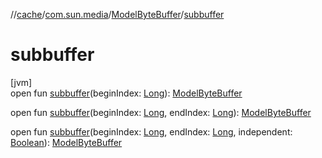 //[cache](../../../index.md)/[com.sun.media](../index.md)/[ModelByteBuffer](index.md)/[subbuffer](subbuffer.md)

# subbuffer

[jvm]\
open fun [subbuffer](subbuffer.md)(beginIndex: [Long](https://kotlinlang.org/api/latest/jvm/stdlib/kotlin/-long/index.html)): [ModelByteBuffer](index.md)

open fun [subbuffer](subbuffer.md)(beginIndex: [Long](https://kotlinlang.org/api/latest/jvm/stdlib/kotlin/-long/index.html), endIndex: [Long](https://kotlinlang.org/api/latest/jvm/stdlib/kotlin/-long/index.html)): [ModelByteBuffer](index.md)

open fun [subbuffer](subbuffer.md)(beginIndex: [Long](https://kotlinlang.org/api/latest/jvm/stdlib/kotlin/-long/index.html), endIndex: [Long](https://kotlinlang.org/api/latest/jvm/stdlib/kotlin/-long/index.html), independent: [Boolean](https://kotlinlang.org/api/latest/jvm/stdlib/kotlin/-boolean/index.html)): [ModelByteBuffer](index.md)
